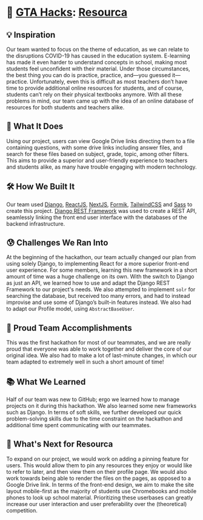 
# 🥇 [GTA Hacks](http://gtahacks.xyz): [Resourca](https://devpost.com/software/resourca)

## 💡 Inspiration

Our team wanted to focus on the theme of education, as we can relate to the disruptions COVID-19 has caused in the education system. E-learning has made it even harder to understand concepts in school, making most students feel unconfident with their material. Under those circumstances, the best thing you can do is practice, practice, and—you guessed it—practice. Unfortunately, even this is difficult as most teachers don’t have time to provide additional online resources for students, and of course, students can’t rely on their physical textbooks anymore. With all these problems in mind, our team came up with the idea of an online database of resources for both students and teachers alike. 

## 🧐 What It Does

Using our project, users can view Google Drive links directing them to a file containing questions, with some drive links including answer files, and search for these files based on subject, grade, topic, among other filters. This aims to provide a superior and user-friendly experience to teachers and students alike, as many have trouble engaging with modern technology.

## 🛠 How We Built It

Our team used [Django](https://www.djangoproject.com), [ReactJS](https://reactjs.org), [NextJS](https://nextjs.org), [Formik](https://formik.org), [TailwindCSS](https://tailwindcss.com) and [Sass](http://www.sass-lang.com) to create this project. [Django REST Framework](https://www.django-rest-framework.org) was used to create a REST API, seamlessly linking the front end user interface with the databases of the backend infrastructure.

## 😰 Challenges We Ran Into

At the beginning of the hackathon, our team actually changed our plan from using solely Django, to implementing React for a more superior front-end user experience. For some members, learning this new framework in a short amount of time was a huge challenge on its own. With the switch to Django as just an API, we learned how to use and adapt the Django REST Framework to our project's needs. We also attempted to implement `solr` for searching the database, but received too many errors, and had to instead improvise and use some of Django’s built-in features instead. We also had to adapt our Profile model, using `AbstractBaseUser`. 

## 👏 Proud Team Accomplishments

This was the first hackathon for most of our teammates, and we are really proud that everyone was able to work together and deliver the core of our original idea. We also had to make a lot of last-minute changes, in which our team adapted to extremely well in such a short amount of time!

## 📚 What We Learned

Half of our team was new to GitHub; ergo we learned how to manage projects on it during this hackathon. We also learned some new frameworks such as Django. In terms of soft skills, we further developed our quick problem-solving skills due to the time constraint on the hackathon and additional time spent communicating with our teammates.

## 🔮 What's Next for Resourca

To expand on our project, we would work on adding a pinning feature for users. This would allow them to pin any resources they enjoy or would like to refer to later, and then view them on their profile page. We would also work towards being able to render the files on the pages, as opposed to a Google Drive link. In terms of the front-end design, we aim to make the site layout mobile-first as the majority of students use Chromebooks and mobile phones to look up school material. Prioritizing these userbases can greatly increase our user interaction and user preferability over the (theoretical) competition.
